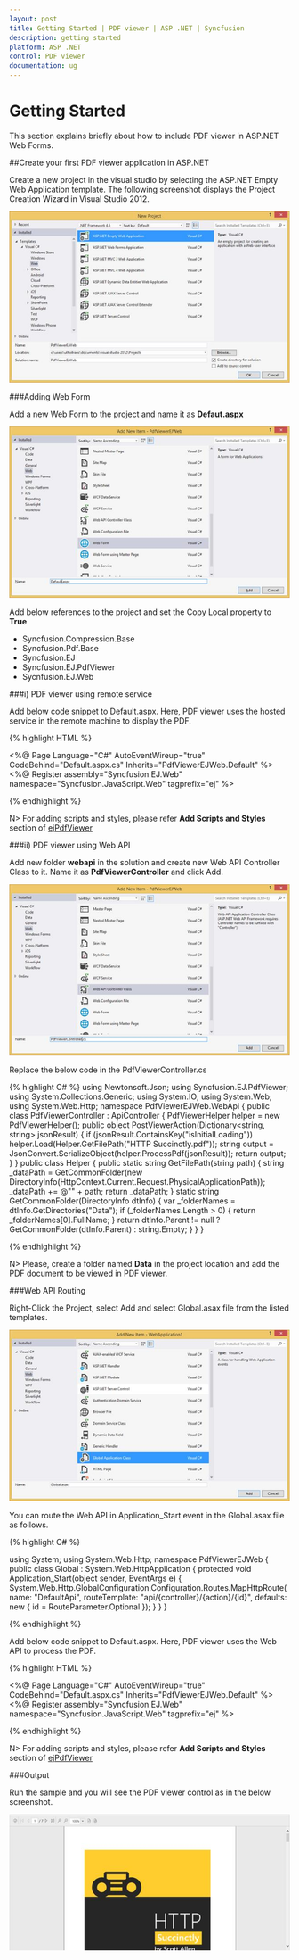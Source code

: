 ```yaml
---
layout: post
title: Getting Started | PDF viewer | ASP .NET | Syncfusion
description: getting started
platform: ASP .NET
control: PDF viewer
documentation: ug
---
```



# Getting Started

This section explains briefly about how to include PDF viewer in ASP.NET Web Forms.

##Create your first PDF viewer application in ASP.NET

Create a new project in the visual studio by selecting the ASP.NET Empty Web Application template. The following screenshot displays the Project Creation Wizard in Visual Studio 2012.

![](Gettingstarted_images/Gettingstarted_img1.jpeg)

###Adding Web Form

Add a new Web Form to the project and name it as **Defaut.aspx**

![](Gettingstarted_images/Gettingstarted_img2.jpeg)

Add below references to the project and set the Copy Local property to **True**

* Syncfusion.Compression.Base
* Syncfusion.Pdf.Base
* Syncfusion.EJ
* Syncfusion.EJ.PdfViewer
* Sycnfusion.EJ.Web

###i) PDF viewer using remote service

Add below code snippet to Default.aspx. Here, PDF viewer uses the hosted service in the remote machine to display the PDF.

{% highlight HTML %}

<%@ Page Language="C#" AutoEventWireup="true" CodeBehind="Default.aspx.cs" Inherits="PdfViewerEJWeb.Default" %>
<%@ Register assembly="Syncfusion.EJ.Web" namespace="Syncfusion.JavaScript.Web" tagprefix="ej" %>
<!DOCTYPE html>
<html xmlns="http://www.w3.org/1999/xhtml">
<head runat="server">
    <title>PDF viewer</title>
    <link href="assets/css/web/default-theme/ej.web.all.min.css" rel="stylesheet" />
    <script src="assets/external/jquery-2.1.4.min.js"></script>
    <script src="assets/external/jquery.easing.1.3.min.js"></script>
    <script src="assets/scripts/web/ej.web.all.min.js"></script>
</head>
<body>
    <form id="form1" runat="server">
    <div class="control">
        <ej:pdfviewer id="PdfViewer1" Height="800"  
            ServiceUrl="http://mvc.syncfusion.com/PDFViewer/pdfviewer.asmx/PostViewerAction"
            PdfService="Remote"
            runat="server">
        </ej:pdfviewer>
    </div>
    </form>
</body>
</html>
{% endhighlight %}


N> For adding scripts and styles, please refer **Add Scripts and Styles** section of [ejPdfViewer](http://help.syncfusion.com/js/pdfviewer/getting-started)

###ii) PDF viewer using Web API

Add new folder **webapi** in the solution and create new Web API Controller Class to it. Name it as **PdfViewerController** and click Add.

![](Gettingstarted_images/Gettingstarted_img3.jpeg)

Replace the below code in the PdfViewerController.cs

{% highlight C# %}
using Newtonsoft.Json;
using Syncfusion.EJ.PdfViewer;
using System.Collections.Generic;
using System.IO;
using System.Web;
using System.Web.Http;
namespace PdfViewerEJWeb.WebApi
{
    public class PdfViewerController : ApiController
    {
        PdfViewerHelper helper = new PdfViewerHelper();
        public object PostViewerAction(Dictionary<string, string> jsonResult)
        {
            if (jsonResult.ContainsKey("isInitialLoading"))
                helper.Load(Helper.GetFilePath("HTTP Succinctly.pdf"));
            string output = JsonConvert.SerializeObject(helper.ProcessPdf(jsonResult));
            return output;
        }
    }
    public class Helper
    {
        public static string GetFilePath(string path)
        {
            string _dataPath = GetCommonFolder(new DirectoryInfo(HttpContext.Current.Request.PhysicalApplicationPath));
            _dataPath += @"\" + path;
            return _dataPath;
        }
        static string GetCommonFolder(DirectoryInfo dtInfo)
        {
            var _folderNames = dtInfo.GetDirectories("Data");
            if (_folderNames.Length > 0)
            {
                return _folderNames[0].FullName;
            }
            return dtInfo.Parent != null ? GetCommonFolder(dtInfo.Parent) : string.Empty;
        }
    }
}

{% endhighlight %}

N> Please, create a folder named **Data** in the project location and add the PDF document to be viewed in PDF viewer.

###Web API Routing

Right-Click the Project, select Add and select Global.asax file from the listed templates.

![](Gettingstarted_images/Gettingstarted_img4.jpeg)

You can route the Web API in Application_Start event in the Global.asax file as follows.

{% highlight C# %}

using System;
using System.Web.Http;
namespace PdfViewerEJWeb
{
    public class Global : System.Web.HttpApplication
    {
        protected void Application_Start(object sender, EventArgs e)
        {
            System.Web.Http.GlobalConfiguration.Configuration.Routes.MapHttpRoute(
           name: "DefaultApi",
           routeTemplate: "api/{controller}/{action}/{id}",
           defaults: new { id = RouteParameter.Optional });
        }
    }
}

{% endhighlight %}

Add below code snippet to Default.aspx. Here, PDF viewer uses the Web API to process the PDF.

{% highlight HTML %}

<%@ Page Language="C#" AutoEventWireup="true" CodeBehind="Default.aspx.cs" Inherits="PdfViewerEJWeb.Default" %>
<%@ Register assembly="Syncfusion.EJ.Web" namespace="Syncfusion.JavaScript.Web" tagprefix="ej" %>
<!DOCTYPE html>
<html xmlns="http://www.w3.org/1999/xhtml">
<head runat="server">
    <title>PDF viewer</title>
    <link href="assets/css/web/default-theme/ej.web.all.min.css" rel="stylesheet" />
    <script src="assets/external/jquery-2.1.4.min.js"></script>
    <script src="assets/external/jquery.easing.1.3.min.js"></script>
    <script src="assets/scripts/web/ej.web.all.min.js"></script>
</head>
<body>
    <form id="form1" runat="server">
    <div class="control">
        <ej:pdfviewer id="PdfViewer1" Height="800"  
            ServiceUrl="api/PdfViewer"
            PdfService="Local"
            runat="server">
        </ej:pdfviewer>
    </div>
    </form>
</body>
</html>

{% endhighlight %}

N> For adding scripts and styles, please refer **Add Scripts and Styles** section of [ejPdfViewer](http://help.syncfusion.com/js/pdfviewer/getting-started)

###Output

Run the sample and you will see the PDF viewer control as in the below screenshot.

![](Gettingstarted_images/Gettingstarted_img5.jpeg)

